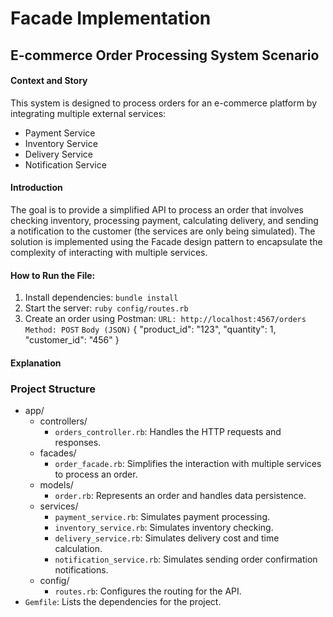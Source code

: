 # Facade Implementation 
## E-commerce Order Processing System Scenario

#### Context and Story

This system is designed to process orders for an e-commerce platform by integrating multiple external services:
- Payment Service
- Inventory Service
- Delivery Service
- Notification Service

#### Introduction

The goal is to provide a simplified API to process an order that involves checking inventory, processing payment, calculating delivery, and sending a notification to the customer (the services are only being simulated). The solution is implemented using the Facade design pattern to encapsulate the complexity of interacting with multiple services.

#### How to Run the File:

1. Install dependencies:
  `bundle install`
2. Start the server:
  `ruby config/routes.rb`
3. Create an order using Postman:
  `URL: http://localhost:4567/orders`
  `Method: POST`
  `Body (JSON)`
  {
    "product_id": "123",
    "quantity": 1,
    "customer_id": "456"
  }

#### Explanation

### Project Structure
- app/
  - controllers/
      - `orders_controller.rb`: Handles the HTTP requests and responses.
  - facades/
      - `order_facade.rb`: Simplifies the interaction with multiple services to process an order.
  - models/
      - `order.rb`: Represents an order and handles data persistence.
  - services/
    - `payment_service.rb`: Simulates payment processing.
    - `inventory_service.rb`: Simulates inventory checking.
    - `delivery_service.rb`: Simulates delivery cost and time calculation.
    - `notification_service.rb`: Simulates sending order confirmation notifications.
  - config/
    - `routes.rb`: Configures the routing for the API.
- `Gemfile`: Lists the dependencies for the project.
